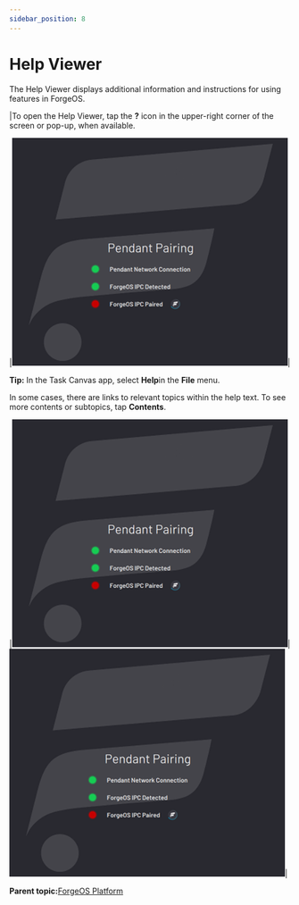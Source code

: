 ```yaml
---
sidebar_position: 8
---
```


# Help Viewer

The Help Viewer displays additional information and instructions for using features in ForgeOS.

|To open the Help Viewer, tap the **?** icon in the upper-right corner of the screen or pop-up, when available.

|![](../Images/Platform/AutoPairing-Cropped.png)|

**Tip:** In the Task Canvas app, select **Help**in the **File** menu.

In some cases, there are links to relevant topics within the help text. To see more contents or subtopics, tap **Contents**.

|![](../Images/Platform/AutoPairing-Cropped.png)|![](../Images/Platform/AutoPairing-Cropped.png)|

**Parent topic:**[ForgeOS Platform](../Platform/PlatformOverview.md)

